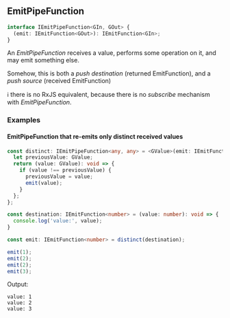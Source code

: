 ## EmitPipeFunction

```ts
interface IEmitPipeFunction<GIn, GOut> {
  (emit: IEmitFunction<GOut>): IEmitFunction<GIn>;
}
```

An *EmitPipeFunction* receives a value, performs some operation on it, and may emit something else.

Somehow, this is both a *push destination* (returned EmitFunction), and a *push source* (received EmitFunction)

ℹ️ there is no RxJS equivalent, because there is no *subscribe* mechanism with *EmitPipeFunction*.


### Examples

#### EmitPipeFunction that re-emits only distinct received values

```ts
const distinct: IEmitPipeFunction<any, any> = <GValue>(emit: IEmitFunction<GValue>): IEmitFunction<GValue> => {
  let previousValue: GValue;
  return (value: GValue): void => {
    if (value !== previousValue) {
      previousValue = value;
      emit(value);
    }
  };
};

const destination: IEmitFunction<number> = (value: number): void => {
  console.log('value:', value);
}

const emit: IEmitFunction<number> = distinct(destination);

emit(1);
emit(2);
emit(2);
emit(3);
```

Output:

```text
value: 1
value: 2
value: 3
```

